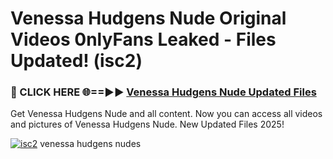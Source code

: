 # Venessa Hudgens Nude Original Videos 0nlyFans Leaked - Files Updated! (isc2)

<h3>🔴 CLICK HERE 🌐==►► <a href="https://tinyurl.com/52m3yx9h" rel="nofollow">Venessa Hudgens Nude Updated Files</a></h3>

Get Venessa Hudgens Nude and all content. Now you can access all videos and pictures of Venessa Hudgens Nude. New Updated Files 2025!

[![isc2](https://i.imgur.com/TnHtlc8.gif)](https://tinyurl.com/52m3yx9h)
venessa hudgens nudes